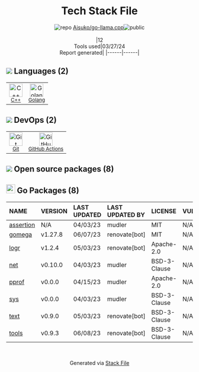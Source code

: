<!--
&lt;--- Readme.md Snippet without images Start ---&gt;
## Tech Stack
Aisuko/go-llama.cpp is built on the following main stack:

- [C++](http://www.cplusplus.com/) – Languages
- [Golang](http://golang.org/) – Languages
- [GitHub Actions](https://github.com/features/actions) – Continuous Integration

Full tech stack [here](/techstack.md)

&lt;--- Readme.md Snippet without images End ---&gt;

&lt;--- Readme.md Snippet with images Start ---&gt;
## Tech Stack
Aisuko/go-llama.cpp is built on the following main stack:

- <img width='25' height='25' src='https://img.stackshare.io/service/1049/cplusplus.png' alt='C++'/> [C++](http://www.cplusplus.com/) – Languages
- <img width='25' height='25' src='https://img.stackshare.io/service/1005/O6AczwfV_400x400.png' alt='Golang'/> [Golang](http://golang.org/) – Languages
- <img width='25' height='25' src='https://img.stackshare.io/service/11563/actions.png' alt='GitHub Actions'/> [GitHub Actions](https://github.com/features/actions) – Continuous Integration

Full tech stack [here](/techstack.md)

&lt;--- Readme.md Snippet with images End ---&gt;
-->
<div align="center">

# Tech Stack File
![](https://img.stackshare.io/repo.svg "repo") [Aisuko/go-llama.cpp](https://github.com/Aisuko/go-llama.cpp)![](https://img.stackshare.io/public_badge.svg "public")
<br/><br/>
|12<br/>Tools used|03/27/24 <br/>Report generated|
|------|------|
</div>

## <img src='https://img.stackshare.io/languages.svg'/> Languages (2)
<table><tr>
  <td align='center'>
  <img width='36' height='36' src='https://img.stackshare.io/service/1049/cplusplus.png' alt='C++'>
  <br>
  <sub><a href="http://www.cplusplus.com/">C++</a></sub>
  <br>
  <sub></sub>
</td>

<td align='center'>
  <img width='36' height='36' src='https://img.stackshare.io/service/1005/O6AczwfV_400x400.png' alt='Golang'>
  <br>
  <sub><a href="http://golang.org/">Golang</a></sub>
  <br>
  <sub></sub>
</td>

</tr>
</table>

## <img src='https://img.stackshare.io/devops.svg'/> DevOps (2)
<table><tr>
  <td align='center'>
  <img width='36' height='36' src='https://img.stackshare.io/service/1046/git.png' alt='Git'>
  <br>
  <sub><a href="http://git-scm.com/">Git</a></sub>
  <br>
  <sub></sub>
</td>

<td align='center'>
  <img width='36' height='36' src='https://img.stackshare.io/service/11563/actions.png' alt='GitHub Actions'>
  <br>
  <sub><a href="https://github.com/features/actions">GitHub Actions</a></sub>
  <br>
  <sub></sub>
</td>

</tr>
</table>


## <img src='https://img.stackshare.io/group.svg' /> Open source packages (8)</h2>

## <img width='24' height='24' src='https://img.stackshare.io/service/21112/default_1346bbda8fe03e4dce5601323a3ca47a10c1ae36.png'/> Go Packages (8)

|NAME|VERSION|LAST UPDATED|LAST UPDATED BY|LICENSE|VULNERABILITIES|
|:------|:------|:------|:------|:------|:------|
|[assertion](https://pkg.go.dev/github.com/onsi/gomega/internal/assertion)|N/A|04/03/23|mudler |MIT|N/A|
|[gomega](https://pkg.go.dev/github.com/onsi/gomega)|v1.27.8|06/07/23|renovate[bot] |MIT|N/A|
|[logr](https://pkg.go.dev/github.com/go-logr/logr)|v1.2.4|05/03/23|renovate[bot] |Apache-2.0|N/A|
|[net](https://pkg.go.dev/golang.org/x/net)|v0.10.0|04/03/23|mudler |BSD-3-Clause|N/A|
|[pprof](https://pkg.go.dev/github.com/google/pprof)|v0.0.0|04/15/23|mudler |Apache-2.0|N/A|
|[sys](https://pkg.go.dev/golang.org/x/sys)|v0.0.0|04/03/23|mudler |BSD-3-Clause|N/A|
|[text](https://pkg.go.dev/golang.org/x/text)|v0.9.0|05/03/23|renovate[bot] |BSD-3-Clause|N/A|
|[tools](https://pkg.go.dev/golang.org/x/tools)|v0.9.3|06/08/23|renovate[bot] |BSD-3-Clause|N/A|

<br/>
<div align='center'>

Generated via [Stack File](https://github.com/marketplace/stack-file)
